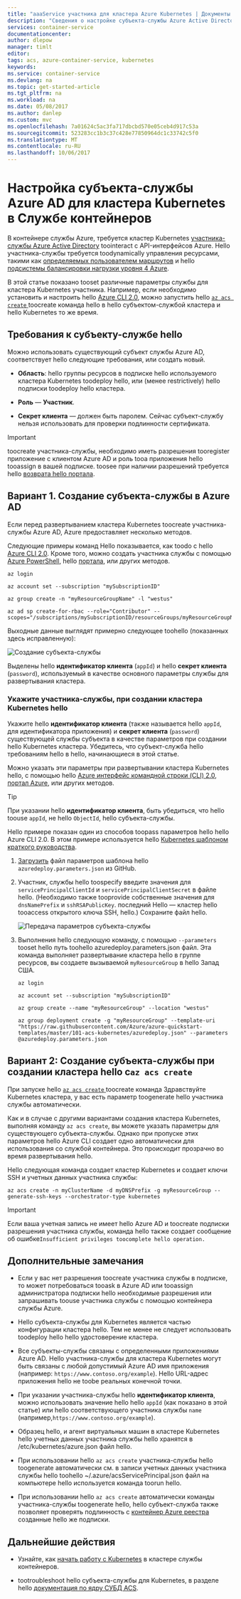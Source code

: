 ```yaml
---
title: "aaaService участника для кластера Azure Kubernetes | Документы Microsoft"
description: "Сведения о настройке субъекта-службы Azure Active Directory для кластера Kubernetes и управлении им в Службе контейнеров Azure."
services: container-service
documentationcenter: 
author: dlepow
manager: timlt
editor: 
tags: acs, azure-container-service, kubernetes
keywords: 
ms.service: container-service
ms.devlang: na
ms.topic: get-started-article
ms.tgt_pltfrm: na
ms.workload: na
ms.date: 05/08/2017
ms.author: danlep
ms.custom: mvc
ms.openlocfilehash: 7a01624c5ac3fa717dbcbd570e05ceb4d917c53a
ms.sourcegitcommit: 523283cc1b3c37c428e77850964dc1c33742c5f0
ms.translationtype: MT
ms.contentlocale: ru-RU
ms.lasthandoff: 10/06/2017
---
```

# <a name="set-up-an-azure-ad-service-principal-for-a-kubernetes-cluster-in-container-service"></a>Настройка субъекта-службы Azure AD для кластера Kubernetes в Службе контейнеров


В контейнере службы Azure, требуется кластер Kubernetes [участника-службы Azure Active Directory](../../active-directory/develop/active-directory-application-objects.md) toointeract с API-интерфейсов Azure. Hello участника-службы требуется toodynamically управления ресурсами, такими как [определяемых пользователем маршрутов](../../virtual-network/virtual-networks-udr-overview.md) и hello [подсистемы балансировки нагрузки уровня 4 Azure](../../load-balancer/load-balancer-overview.md). 


В этой статье показано tooset различные параметры службы для кластера Kubernetes участника. Например, если необходимо установить и настроить hello [Azure CLI 2.0](/cli/azure/install-az-cli2), можно запустить hello [ `az acs create` ](/cli/azure/acs#create) toocreate команда hello в hello субъектом-службой кластера и hello Kubernetes то же время.


## <a name="requirements-for-hello-service-principal"></a>Требования к субъекту-службе hello

Можно использовать существующий субъект службы Azure AD, соответствует hello следующие требования, или создать новый.

* **Область**: hello группы ресурсов в подписке hello используемого кластера Kubernetes toodeploy hello, или (менее restrictively) hello подписки toodeploy hello кластера.

* **Роль** — **Участник**.

* **Секрет клиента** — должен быть паролем. Сейчас субъект-службу нельзя использовать для проверки подлинности сертификата.

> [!IMPORTANT] 
> toocreate участника-службы, необходимо иметь разрешения tooregister приложение с клиентом Azure AD и роль tooa приложения hello tooassign в вашей подписке. toosee при наличии разрешений требуется hello [возврата hello портала](../../azure-resource-manager/resource-group-create-service-principal-portal.md#required-permissions). 
>

## <a name="option-1-create-a-service-principal-in-azure-ad"></a>Вариант 1. Создание субъекта-службы в Azure AD

Если перед развертыванием кластера Kubernetes toocreate участника-службы Azure AD, Azure предоставляет несколько методов. 

Следующие примеры команд Hello показывается, как toodo с hello [Azure CLI 2.0](../../azure-resource-manager/resource-group-authenticate-service-principal-cli.md). Кроме того, можно создать участника службы с помощью [Azure PowerShell](../../azure-resource-manager/resource-group-authenticate-service-principal.md), hello [портала](../../azure-resource-manager/resource-group-create-service-principal-portal.md), или других методов.

```azurecli
az login

az account set --subscription "mySubscriptionID"

az group create -n "myResourceGroupName" -l "westus"

az ad sp create-for-rbac --role="Contributor" --scopes="/subscriptions/mySubscriptionID/resourceGroups/myResourceGroupName"
```

Выходные данные выглядят примерно следующее toohello (показанных здесь исправленную):

![Создание субъекта-службы](./media/container-service-kubernetes-service-principal/service-principal-creds.png)

Выделены hello **идентификатор клиента** (`appId`) и hello **секрет клиента** (`password`), используемый в качестве основного параметры службы для развертывания кластера.


### <a name="specify-service-principal-when-creating-hello-kubernetes-cluster"></a>Укажите участника-службы, при создании кластера Kubernetes hello

Укажите hello **идентификатор клиента** (также называется hello `appId`, для идентификатора приложения) и **секрет клиента** (`password`) существующей службы субъекта в качестве параметров при создании hello Kubernetes кластера. Убедитесь, что субъект-служба hello требованиям hello в hello, начинающиеся в этой статье.

Можно указать эти параметры при развертывании кластера Kubernetes hello, с помощью hello [Azure интерфейс командной строки (CLI) 2.0](container-service-kubernetes-walkthrough.md), [портал Azure](../dcos-swarm/container-service-deployment.md), или других методов.

>[!TIP] 
>При указании hello **идентификатор клиента**, быть убедиться, что hello toouse `appId`, не hello `ObjectId`, hello субъекта-службы.
>

Hello примере показан один из способов toopass параметров hello hello Azure CLI 2.0. В этом примере используется hello [Kubernetes шаблоном краткого руководства](https://github.com/Azure/azure-quickstart-templates/tree/master/101-acs-kubernetes).

1. [Загрузить](https://raw.githubusercontent.com/Azure/azure-quickstart-templates/master/101-acs-kubernetes/azuredeploy.parameters.json) файл параметров шаблона hello `azuredeploy.parameters.json` из GitHub.

2. Участник, службы hello toospecify введите значения для `servicePrincipalClientId` и `servicePrincipalClientSecret` в файле hello. (Необходимо также tooprovide собственные значения для `dnsNamePrefix` и `sshRSAPublicKey`. последний Hello — кластер hello tooaccess открытого ключа SSH, hello.) Сохраните файл hello.

    ![Передача параметров субъекта-службы](./media/container-service-kubernetes-service-principal/service-principal-params.png)

3. Выполнения hello следующую команду, с помощью `--parameters` tooset hello путь toohello azuredeploy.parameters.json файл. Эта команда выполняет развертывание кластера hello в группе ресурсов, вы создаете вызываемой `myResourceGroup` в hello Запад США.

    ```azurecli
    az login

    az account set --subscription "mySubscriptionID"

    az group create --name "myResourceGroup" --location "westus" 
    
    az group deployment create -g "myResourceGroup" --template-uri "https://raw.githubusercontent.com/Azure/azure-quickstart-templates/master/101-acs-kubernetes/azuredeploy.json" --parameters @azuredeploy.parameters.json
    ```


## <a name="option-2-generate-a-service-principal-when-creating-hello-cluster-with-az-acs-create"></a>Вариант 2: Создание субъекта-службы при создании кластера hello с`az acs create`

При запуске hello [ `az acs create` ](/cli/azure/acs#create) toocreate команда Здравствуйте Kubernetes кластера, у вас есть параметр toogenerate hello участника службы автоматически.

Как и в случае с другими вариантами создания кластера Kubernetes, выполняя команду `az acs create`, вы можете указать параметры для существующего субъекта-службы. Однако при пропуске этих параметров hello Azure CLI создает одно автоматически для использования со службой контейнера. Это происходит прозрачно во время развертывания hello. 

Hello следующая команда создает кластер Kubernetes и создает ключи SSH и учетных данных участника службы:

```console
az acs create -n myClusterName -d myDNSPrefix -g myResourceGroup --generate-ssh-keys --orchestrator-type kubernetes
```

> [!IMPORTANT]
> Если ваша учетная запись не имеет hello Azure AD и toocreate подписки разрешения участника службы, команда hello также создает сообщение об ошибке`Insufficient privileges toocomplete hello operation.`
> 

## <a name="additional-considerations"></a>Дополнительные замечания

* Если у вас нет разрешения toocreate участника службы в подписке, то может потребоваться tooask в Azure AD или tooassign администратора подписки hello необходимые разрешения или запрашивать toouse участника службы с помощью контейнера службы Azure. 

* Hello субъекта-службы для Kubernetes является частью конфигурации кластера hello. Тем не менее не следует использовать toodeploy hello hello удостоверение кластера.

* Все субъекты-службы связаны с определенными приложениями Azure AD. Hello участника-службы для кластера Kubernetes могут быть связаны с любой допустимый Azure AD имя приложения (например: `https://www.contoso.org/example`). Hello URL-адрес приложения hello не toobe реальных конечной точки.

* При указании участника-службы hello **идентификатор клиента**, можно использовать значение hello hello `appId` (как показано в этой статье) или hello соответствующего участника службы `name` (например,`https://www.contoso.org/example`).

* Образец hello, и агент виртуальных машин в кластере Kubernetes hello учетных данных участника службы hello хранятся в /etc/kubernetes/azure.json файл hello.

* При использовании hello `az acs create` участника-службы hello toogenerate автоматически см. в записи учетных данных участника службы hello toohello ~/.azure/acsServicePrincipal.json файл на компьютере hello используется команда toorun hello. 

* При использовании hello `az acs create` автоматически команды участника-службы toogenerate hello, hello субъект-служба также позволяет проверять подлинность с [контейнер Azure реестра](../../container-registry/container-registry-intro.md) созданные hello же подписки.




## <a name="next-steps"></a>Дальнейшие действия

* Узнайте, как [начать работу с Kubernetes](container-service-kubernetes-walkthrough.md) в кластере службы контейнеров.

* tootroubleshoot hello субъекта-службы для Kubernetes, в разделе hello [документация по ядру СУБД ACS](https://github.com/Azure/acs-engine/blob/master/docs/kubernetes.md#troubleshooting).


